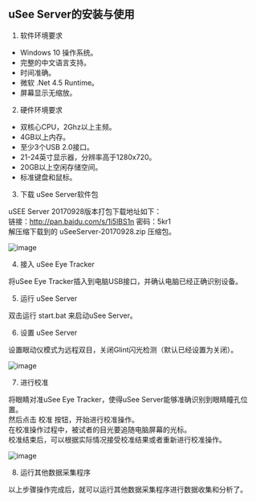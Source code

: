 ## uSee Server的安装与使用

1. 软件环境要求
- Windows 10 操作系统。
- 完整的中文语言支持。
- 时间准确。
- 微软 .Net 4.5 Runtime。
- 屏幕显示无缩放。

2. 硬件环境要求
- 双核心CPU，2Ghz以上主频。
- 4GB以上内存。
- 至少3个USB 2.0接口。
- 21-24英寸显示器，分辨率高于1280x720。
- 20GB以上空闲存储空间。
- 标准键盘和鼠标。

3. 下载 uSee Server软件包

uSEE Server 20170928版本打包下载地址如下：  
链接：http://pan.baidu.com/s/1i5lBS1n 密码：5kr1  
解压缩下载到的 uSeeServer-20170928.zip 压缩包。

![image](http://owncloud.learndevops.cn/tmp/usee/useeserver_doc_screenshot/extract_install_package.png)

4. 接入 uSee Eye Tracker

将uSee Eye Tracker插入到电脑USB接口，并确认电脑已经正确识别设备。

5. 运行 uSee Server

双击运行 start.bat 来启动uSee Server。  

6. 设置 uSee Server

设置眼动仪模式为远程双目，关闭Glint闪光检测（默认已经设置为关闭）。  

![image](http://owncloud.learndevops.cn/tmp/usee/useeserver_doc_screenshot/set_usee_server.png)

7. 进行校准

将眼睛对准uSee Eye Tracker，使得uSee Server能够准确识别到眼睛瞳孔位置。  
然后点击 校准 按钮，开始进行校准操作。  
在校准操作过程中，被试者的目光要追随电脑屏幕的光标。  
校准结束后，可以根据实际情况接受校准结果或者重新进行校准操作。  

![image](http://owncloud.learndevops.cn/tmp/usee/useeserver_doc_screenshot/start_calibration.png)

8. 运行其他数据采集程序

以上步骤操作完成后，就可以运行其他数据采集程序进行数据收集和分析了。

